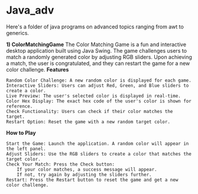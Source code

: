 # Java_adv
Here's a folder of java programs on advanced topics ranging from awt to generics.

**1) ColorMatchingGame**
The Color Matching Game is a fun and interactive desktop application built using Java Swing. The game challenges users to match a randomly generated color by adjusting RGB sliders. Upon achieving a match, the user is congratulated, and they can restart the game for a new color challenge.
**Features**

    Random Color Challenge: A new random color is displayed for each game.
    Interactive Sliders: Users can adjust Red, Green, and Blue sliders to create a color.
    Live Preview: The user's selected color is displayed in real-time.
    Color Hex Display: The exact hex code of the user's color is shown for reference.
    Check Functionality: Users can check if their color matches the target.
    Restart Option: Reset the game with a new random target color.

**How to Play**

    Start the Game: Launch the application. A random color will appear in the left panel.
    Adjust Sliders: Use the RGB sliders to create a color that matches the target color.
    Check Your Match: Press the Check button:
        If your color matches, a success message will appear.
        If not, try again by adjusting the sliders further.
    Restart: Press the Restart button to reset the game and get a new color challenge.


